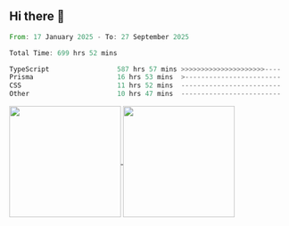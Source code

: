## Hi there 👋
<!--START_SECTION:waka-->

```rust
From: 17 January 2025 - To: 27 September 2025

Total Time: 699 hrs 52 mins

TypeScript                 587 hrs 57 mins >>>>>>>>>>>>>>>>>>>>>----   82.73 %
Prisma                     16 hrs 53 mins  >------------------------   02.38 %
CSS                        11 hrs 52 mins  -------------------------   01.67 %
Other                      10 hrs 47 mins  -------------------------   01.52 %
```

<!--END_SECTION:waka-->

<a href="https://github.com/anuraghazra/github-readme-stats">
  <img height=200 align="center" src="https://github-readme-stats.vercel.app/api/top-langs/?username=paulgeorge35&layout=donut&langs_count=5&theme=transparent" />
</a>
<a href="https://github.com/anuraghazra/convoychat">
  <img height=200 align="center" src="https://github-readme-stats.vercel.app/api?username=paulgeorge35&show_icons=true&show=prs_merged&theme=transparent&rank_icon=github" />
</a>
